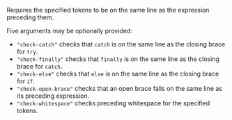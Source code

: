 Requires the specified tokens to be on the same line as the expression preceding them.


Five arguments may be optionally provided:

* `"check-catch"` checks that `catch` is on the same line as the closing brace for `try`.
* `"check-finally"` checks that `finally` is on the same line as the closing brace for `catch`.
* `"check-else"` checks that `else` is on the same line as the closing brace for `if`.
* `"check-open-brace"` checks that an open brace falls on the same line as its preceding expression.
* `"check-whitespace"` checks preceding whitespace for the specified tokens.